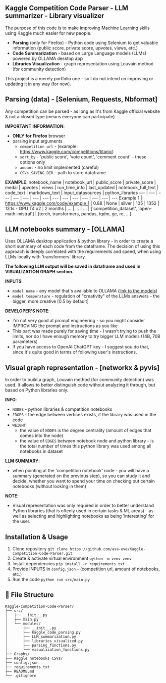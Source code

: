 ## Kaggle Competition Code Parser - LLM summarizer - Library visualizer
The purpose of this code is to make improving Machine Learning skills using Kaggle much easier for new people. 

- **Parsing** (only for Firefox) - Python code using Selenium to get valuable information (public score, private score, upvotes, views, etc.)
- **Code Summarization** - based on Large Language models (LLMs) powered by OLLAMA desktop app
- **Libraries Visualization** - graph representation using Louvain method (for community detection)

This project is a merely portfolio one - so I do not intend on improving or updating it in any way (for now).

## **Parsing (data)** - [Selenium, Requests, Nbformat]
Any competition can be parsed - as long as it's from Kaggle official website & not a closed type (means everyone can participate).

**IMPORTANT INFORMATION**:
- **ONLY for Firefox** browser
- parsing input arguments
  - `competition url` - (example: https://www.kaggle.com/competitions/titanic)
  - `sort_by` - 'public score', 'vote count', 'comment count' - these options only
  - `amount` - no limit implemented (careful)
  - `CSVs_SAVING_DIR` - path to store dataframe

**EXAMPLE**:
   notebook_name | notebook_url | public_score | private_score | medal | upvotes | views | run_time_info | last_updated | notebook_full_text | code_text | markdows_text | input_datasources | python_libraries
   --- | --- | --- | --- | --- | --- | --- | --- | --- | --- | --- | --- | --- | ---
   Example 1 |  https://www.kaggle.com/code/example_1 | 0.88 | None | silver | 105 | 1352 | 13.1s - GPU T4 x2 | 2 months | ... | ... | ... | ['competition_dataset', 'open-math-mistral'] | [torch, transformers, pandas, tqdm, gc, re, ...]
      
## **LLM notebooks summary** - [OLLAMA]
Uses OLLAMA desktop application & python library - in order to create a short summary of each code from the dataframe. The decision of using this approach is deeply correlated with the requirements and speed, when using LLMs locally with 'transformers' library.

**The following LLM output will be saved in dataframe and used in VISUALIZATION GRAPH section.**

**INPUTS**:
- `model name` - any model that's available to OLLAMA ([link to the models](https://ollama.com/library))
- `model temperature` - regulation of "creativity" of the LLMs answers - the bigger, more creative [0.5 by default]

**DEVELOPER'S NOTE**:
- I'm not very good at prompt engineering - so you might consider IMPROVING the prompt and instructions as you like
- This part was made purely for saving time - I wasn't trying to push the limits, nor do I have enough memory to try bigger LLM models (14B, 70B parameters)
- If you have access to OpenAI ChatGPT key - I suggest you do that, since it's quite good in terms of following user's instructions.

## **Visual graph representation** - [networkx & pyvis]
In order to build a graph, Louvain method (for community detection) was used. It allows to better distinguish code without analyzing it through, but based on Python libraries only.

**INFO**:
- `NODES` - python libraries & competition notebooks
- `EDGES` - the edge between vertices exists, if the library was used in the code
- `WEIGHT`
  - the value of `NODES` is the degree centrality (amount of edges that comes into the node)
  - the value of `EDGES` between notebook node and python library - is the total number of times this python library was used among all notebooks in dataset

**LLM SUMMARY**:
- when pointing at the 'competition notebook' node - you will have a summary (generated on the previous step), so you can study it and decide, whether you want to spend your time on checking out certain notebooks (without looking in them)

**NOTE**:
- Visual representation was only required in order to better understand Python libraries (that is oftenly used in certain tasks & ML areas) - as well as selecting and highlighting notebooks as being 'interesting' for the user.

## Installation & Usage
1. Clone repository `git clone https://github.com/asa-eve/Kaggle-Competition-Code-Parser.git`
2. Create & activate virtual environment `python -m venv venv`
3. Install dependencies `pip install -r requirements.txt`
4. Provide INPUTS in `config.json` - (competition url, amount of notebooks, etc.)
5. Run the code `python run src/main.py`
 
## 📃 File Structure
```
Kaggle-Competition-Code-Parser/
├── src/
│   ├── __init__.py
│   ├── main.py
│   └── modules/
│       ├── __init__.py
│       ├── Kaggle_code_parsing.py
│       ├── LLM_summarization.py
│       ├── libraries_visualized.py
│       ├── parsing_functions.py
│       └── visualization_functions.py
├── Graphs/
├── Kaggle notebooks CSVs/
├── config.json
├── requirements.txt
├── README.md
└── .gitignore
```
